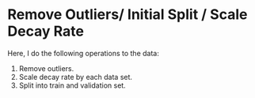 # Remove Outliers/ Initial Split / Scale Decay Rate

Here, I do the following operations to the data:

1. Remove outliers.
2. Scale decay rate by each data set.
3. Split into train and validation set.<Paste>
